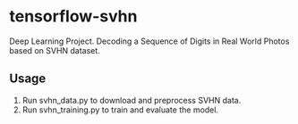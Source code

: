 # tensorflow-svhn
Deep Learning Project. Decoding a Sequence of Digits in Real World Photos based on SVHN dataset.

## Usage
1. Run svhn_data.py to download and preprocess SVHN data.
2. Run svhn_training.py to train and evaluate the model.